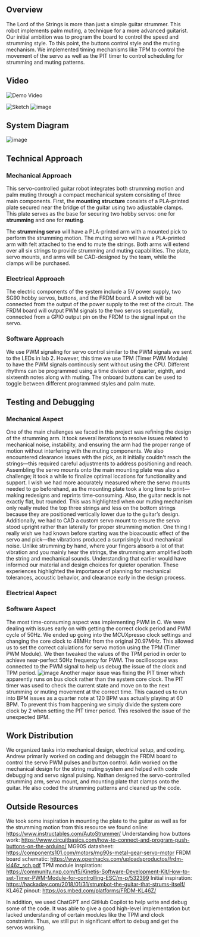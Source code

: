 ## Overview
The Lord of the Strings is more than just a simple guitar strummer. This robot implements palm muting, a technique for a more advanced guitarist. Our initial ambition was to program the board to control the speed and strumming style. To this point, the buttons control style and the muting mechanism. We implemented timing mechanisms like TPM to control the movement of the servo as well as the PIT timer to control scheduling for strumming and muting patterns.

## Video
![Demo Video](https://youtu.be/4oN9tlPXdls)

![Sketch](images/sketch.jpg)
![image](images/20250514_233430.jpg)

## System Diagram
![image](images/System%20Diagram.jpg)

## Technical Approach
### Mechanical Approach
This servo-controlled guitar robot integrates both strumming motion and palm muting through a compact mechanical system consisting of three main components. First, the **mounting structure** consists of a PLA-printed plate secured near the bridge of the guitar using two adjustable clamps. This plate serves as the base for securing two hobby servos: one for **strumming** and one for **muting**. 

The **strumming servo** will have a PLA-printed arm with a mounted pick to perform the strumming motion. The muting servo will have a PLA-printed arm with felt attached to the end to mute the strings. Both arms will extend over all six strings to provide strumming and muting capabilities. The plate, servo mounts, and arms will be CAD-designed by the team, while the clamps will be purchased.

### Electrical Approach
The electric components of the system include a 5V power supply, two SG90 hobby servos, buttons, and the FRDM board. A switch will be connected from the output of the power supply to the rest of the circuit. The FRDM board will output PWM signals to the two servos sequentially, connected from a GPIO output pin on the FRDM to the signal input on the servo. 

### Software Approach
We use PWM signaling for servo control similar to the PWM signals we sent to the LEDs in lab 2. However, this time we use TPM (Timer PWM Module) to have the PWM signals continously sent without using the CPU. Different rhythms can be programmed using a time division of quarter, eighth, and sixteenth notes along with muting. The onboard buttons can be used to toggle between different programmed styles and palm mute.

## Testing and Debugging
### Mechanical Aspect
One of the main challenges we faced in this project was refining the design of the strumming arm. It took several iterations to resolve issues related to mechanical noise, instability, and ensuring the arm had the proper range of motion without interfering with the muting components. We also encountered clearance issues with the pick, as it initially couldn't reach the strings—this required careful adjustments to address positioning and reach. Assembling the servo mounts onto the main mounting plate was also a challenge; it took a while to finalize optimal locations for functionality and support. 
I wish we had more accurately measured where the servo mounts needed to go beforehand, as the mounting plate took a long time to print—making redesigns and reprints time-consuming.  Also, the guitar neck is not exactly flat, but rounded.  This was highlighted when our muting mechanism only really muted the top three strings and less on the bottom strings because they are positioned vertically lower due to the guitar’s design. Additionally, we had to CAD a custom servo mount to ensure the servo stood upright rather than laterally for proper strumming motion. One thing I really wish we had known before starting was the bioacoustic effect of the servo and pick—the vibrations produced a surprisingly loud mechanical noise. Unlike strumming by hand, where your fingers absorb a lot of that vibration and you mainly hear the strings, the strumming arm amplified both the string and mechanical sounds. Understanding that earlier would have informed our material and design choices for quieter operation. These experiences highlighted the importance of planning for mechanical tolerances, acoustic behavior, and clearance early in the design process.

### Electrical Aspect

### Software Aspect
The most time-consuming aspect was implementing PWM in C. We were dealing with issues early on with getting the correct clock period and PWM cycle of 50Hz. We ended up going into the MCUXpresso clock settings and changing the core clock to 48MHz from the original 20.97MHz. This allowed us to set the correct calulations for servo motion using the TPM (Timer PWM Module). We then tweaked the values of the TPM period in order to achieve near-perfect 50Hz frequency for PWM. The oscilloscope was connected to the PWM signal to help us debug the issue of the clock and TPM period.
![image](images/48MHz%20working!.PNG)
Another major issue was fixing the PIT timer which apparently runs on bus clock rather than the system core clock. The PIT timer was used to check the current state and move on to the next strumming or muting movement at the correct time. This caused us to run into BPM issues as a quarter note at 120 BPM was actually playing at 60 BPM. To prevent this from happening we simply divide the system core clock by 2 when setting the PIT timer period. This resolved the issue of the unexpected BPM.

## Work Distribution
We organized tasks into mechanical design, electrical setup, and coding. Andrew primarily worked on coding and debuggin the FRDM board to control the servo PWM pulses and button control. Adin worked on the mechanical design for the string muting system and helped with code debugging and servo signal pulsing. Nathan designed the servo-controlled strumming arm, servo mount, and mounting plate that clamps onto the guitar. He also coded the strumming patterns and cleaned up the code.

## Outside Resources 
We took some inspiration in mounting the plate to the guitar as well as for the strumming motion from this resource we found online: https://www.instructables.com/AutoStrummer/
Understanding how buttons work: https://www.circuitbasics.com/how-to-connect-and-program-push-buttons-on-the-arduino/
MG90S datasheet: https://components101.com/motors/mg90s-metal-gear-servo-motor
FRDM board schematic: https://www.openhacks.com/uploadsproductos/frdm-kl46z_sch.pdf
TPM module inspiration: https://community.nxp.com/t5/Kinetis-Software-Development-Kit/How-to-set-Timer-PWM-Module-for-controlling-ESC/m-p/532399
Initial inspiration: https://hackaday.com/2018/01/31/strumbot-the-guitar-that-strums-itself/ 
KL46Z pinout: https://os.mbed.com/platforms/FRDM-KL46Z/

In addition, we used ChatGPT and GitHub Copilot to help write and debug some of the code. It was able to give a good high-level implementation but lacked understanding of certain modules like the TPM and clock constraints. Thus, we still put in significant effort to debug and get the servos working. 
